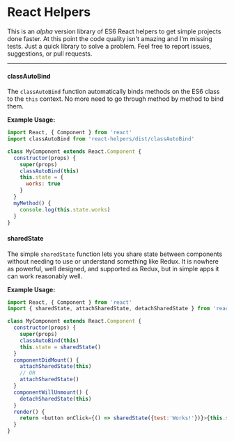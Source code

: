 # React Helpers
This is an _alpha_ version library of ES6 React helpers to get simple projects done faster. At this point the code quality isn't amazing and I'm missing tests. Just a quick library to solve a problem. Feel free to report issues, suggestions, or pull requests.

---

#### classAutoBind
The `classAutoBind` function automatically binds methods on the ES6 class to the `this` context. No more need to go through method by method to bind them.

**Example Usage:**

```javascript
import React, { Component } from 'react'
import classAutoBind from 'react-helpers/dist/classAutoBind'

class MyComponent extends React.Component {
  constructor(props) {
    super(props)
    classAutoBind(this)
    this.state = {
      works: true
    }
  }
  myMethod() {
    console.log(this.state.works)
  }
}
```

#### sharedState
The simple `sharedState` function lets you share state between components without needing to use or understand something like Redux. It is nowhere as powerful, well designed, and supported as Redux, but in simple apps it can work reasonably well.

**Example Usage:**

```javascript
import React, { Component } from 'react'
import { sharedState, attachSharedState, detachSharedState } from 'react-helpers/dist/sharedState'

class MyComponent extends React.Component {
  constructor(props) {
    super(props)
    classAutoBind(this)
    this.state = sharedState()
  }
  componentDidMount() {
    attachSharedState(this)
    // OR
    attachSharedState()
  }
  componentWillUnmount() {
    detachSharedState(this)
  }
  render() {
    return <button onClick={() => sharedState({test:'Works!'})}>{this.state.test}</button>
  }
}
```
